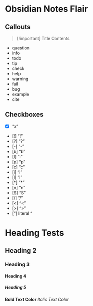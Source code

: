 # Obsidian Notes Flair
## Callouts
> [!important] Title
> Contents
- question
- info
- todo
- tip
- check
- help
- warning
- fail
- bug
- example
- cite
## Checkboxes
- [x] “x”
- [!] “!”
- [?] “?”
- [-] “-”
- [b] “b”
- [I] “I”
- [p] “p”
- [c] “c”
- [i] “i”
- [l] “l”
- [*] “\*”
- [n] “n”
- [S] “S”
- [/] “/”
- [<] “<”
- [>] “>”
- [“] literal “

# Heading Tests
## Heading 2
### Heading 3
#### Heading 4
##### Heading 5
**Bold Text Color**
*Italic Text Color*
